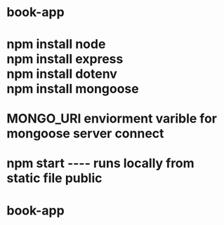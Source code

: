 
# book-app

npm install node
<br>
npm install express
<br>
npm install dotenv
<br>
npm install mongoose
<br>
<br>
MONGO_URI enviorment varible for mongoose server connect
<br>
<br>
npm start ---- runs locally from static file public
=======
# book-app

